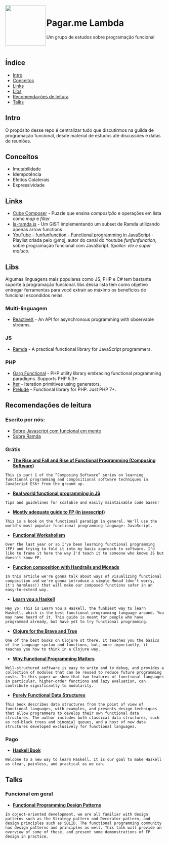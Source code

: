 <img src="https://user-images.githubusercontent.com/29930809/29830105-9ffc7f16-8cb7-11e7-9af6-2d43c171dfcb.png" width="127px" height="127px" align="left"/>

# Pagar.me Lambda

Um grupo de estudos sobre programação funcional

<br>

## Índice

- [Intro](#intro)
- [Conceitos](#conceitos)
- [Links](#links)
- [Libs](#libs)
- [Recomendações de leitura](#recomendações-de-leitura)
- [Talks](#talks)


## Intro

O propósito desse repo é centralizar tudo que discutirmos na guilda de programação funcional, desde material de estudos até discussões e datas de reuniões.

## Conceitos

- Imutabilidade
- Idempotência
- Efeitos Colaterais
- Expressividade

## Links

- [Cube Composer](http://david-peter.de/cube-composer/) - Puzzle que ensina *composição* e operações em lista como *map* e *filter*
- [la-ramda.js](https://gist.github.com/mrosata/0d54c552f297cf638bd719f7558478ac) - Um GIST implementando um subset de Ramda utilizando apenas arrow functions
- [YouTube - funfunfunction - Functional programming in JavaScript](https://www.youtube.com/playlist?list=PL0zVEGEvSaeEd9hlmCXrk5yUyqUag-n84) - Playlist criada pelo @mpj, autor do canal do Youtube *funfunfunction*, sobre programação funcional com JavaScript. _Spoiler: ele é super maluco._

## Libs

Algumas linguagens mais populares como JS, PHP e C# tem bastante suporte à programação funcional. libs dessa lista tem como objetivo entregar ferramentas para você extrair ao máximo os benefícios de funcional escondidos nelas.

### Multi-linguagem

* [ReactiveX](http://reactivex.io/) - An API for asynchronous programming with observable streams.

### JS

* [Ramda](http://ramdajs.com/) - A practical functional library for JavaScript programmers.

### PHP

* [Garp Functional](https://github.com/grrr-amsterdam/garp-functional) - PHP utility library embracing functional programming paradigms. Supports PHP 5.3+.
* [Iter](https://github.com/nikic/iter) - Iteration primitives using generators.
* [Prelude](https://github.com/sergiors/prelude) - Functional library for PHP. Just PHP 7+.

## Recomendações de leitura

### Escrito por nós:

* [Sobre Javascript com funcional em mente](javascript.js)
* [Sobre Ramda](ramda.md)

### Grátis

* [**The Rise and Fall and Rise of Functional Programming (Composing Software)**](https://medium.com/javascript-scene/the-rise-and-fall-and-rise-of-functional-programming-composable-software-c2d91b424c8c)

`
This is part 1 of the “Composing Software” series on learning functional programming and compositional software techniques in JavaScript ES6+ from the ground up.
`

* [**Real world functional programming in JS**](https://github.com/haskellcamargo/js-real-world-functional-programming)

`
Tips and guidelines for scalable and easily maintainable code bases!
`

* [**Mostly adequate guide to FP (in javascript)**](https://github.com/MostlyAdequate/mostly-adequate-guide)

`
This is a book on the functional paradigm in general. We'll use the world's most popular functional programming language: JavaScript.
`

* [**Functional Workaholism**](https://codepen.io/brekk/post/functional-workaholism)

`
Over the last year or so I've been learning functional programming (FP) and trying to fold it into my basic approach to software. I'd like to frame it here the way I'd teach it to someone who knows JS but doesn't know FP.
`

* [**Function composition with Handrails and Monads**](https://codepen.io/brekk/post/visual-function-composition)

`
In this article we're gonna talk about ways of visualizing functional composition and we're gonna introduce a simple Monad (don't worry, it's harmless!) that will make our composed functions safer in an easy-to-extend way.
`

* [**Learn you a Haskell**](http://learnyouahaskell.com/)

`
Hey yo! This is Learn You a Haskell, the funkiest way to learn Haskell, which is the best functional programming language around. You may have heard of it. This guide is meant for people who have programmed already, but have yet to try functional programming.
`

* [**Clojure for the Brave and True**](http://braveclojure.com/)

`One of the best books on Clojure ot there. It teaches you the basics of the language syntax and functions, but, more importantly, it teaches you how to think in a Clojure way.
`

* [**Why Functional Programming Matters**](https://www.cs.kent.ac.uk/people/staff/dat/miranda/whyfp90.pdf)

`
Well-structured software is easy to write and to debug, and provides a collection of modules that can be reused to reduce future programming costs. In this paper we show that two features of functional languages in particular, higher-order functions and lazy evaluation, can contribute significantly to modularity.
`

* [**Purely Functional Data Structures**](https://www.cs.cmu.edu/~rwh/theses/okasaki.pdf)

`
This book describes data structures from the point of view of functional languages, with examples, and presents design techniques that allow programmers to develop their own functional data structures. The author includes both classical data structures, such as red-black trees and binomial queues, and a host of new data structures developed exclusively for functional languages.
`
### Pago

* [**Haskell Book**](http://haskellbook.com)

`
Welcome to a new way to learn Haskell. It is our goal to make Haskell as clear, painless, and practical as we can.
`

## Talks

### Funcional em geral

* [**Functional Programming Design Patterns**](https://www.youtube.com/watch?v=srQt1NAHYC0)

`
In object-oriented development, we are all familiar with design patterns such as the Strategy pattern and Decorator pattern, and design principles such as SOLID.
The functional programming community has design patterns and principles as well.
This talk will provide an overview of some of these, and present some demonstrations of FP design in practice.
`
